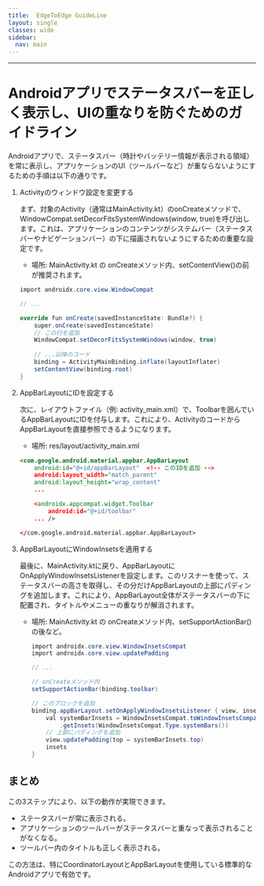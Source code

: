 ```yaml
---
title:  EdgeToEdge GuideLine
layout: single
classes: wide
sidebar:
  nav: main
---
```

---
# Androidアプリでステータスバーを正しく表示し、UIの重なりを防ぐためのガイドライン

Androidアプリで、ステータスバー（時計やバッテリー情報が表示される領域）を常に表示し、アプリケーションのUI（ツールバーなど）が重ならないようにするための手順は以下の通りです。

1.  Activityのウィンドウ設定を変更する

    まず、対象のActivity（通常はMainActivity.kt）のonCreateメソッドで、WindowCompat.setDecorFitsSystemWindows(window, true)を呼び出します。これは、アプリケーションのコンテンツがシステムバー（ステータスバーやナビゲーションバー）の下に描画されないようにするための重要な設定です。

    - 場所: MainActivity.kt の onCreateメソッド内、setContentView()の前が推奨されます。

    ```cs
    import androidx.core.view.WindowCompat

    // ...

    override fun onCreate(savedInstanceState: Bundle?) {
        super.onCreate(savedInstanceState)
        // この行を追加
        WindowCompat.setDecorFitsSystemWindows(window, true)
        
        // ...以降のコード
        binding = ActivityMainBinding.inflate(layoutInflater)
        setContentView(binding.root)
    }
    ```
1.  AppBarLayoutにIDを設定する

    次に、レイアウトファイル（例: activity_main.xml）で、Toolbarを囲んでいるAppBarLayoutにIDを付与します。これにより、ActivityのコードからAppBarLayoutを直接参照できるようになります。

    - 場所: res/layout/activity_main.xml

    ```xml
    <com.google.android.material.appbar.AppBarLayout
        android:id="@+id/appBarLayout"  <!-- このIDを追加 -->
        android:layout_width="match_parent"
        android:layout_height="wrap_content"
        ...

        <androidx.appcompat.widget.Toolbar
            android:id="@+id/toolbar"
        ... />

    </com.google.android.material.appbar.AppBarLayout>
    ```
1.  AppBarLayoutにWindowInsetsを適用する

    最後に、MainActivity.ktに戻り、AppBarLayoutにOnApplyWindowInsetsListenerを設定します。このリスナーを使って、ステータスバーの高さを取得し、その分だけAppBarLayoutの上部にパディングを追加します。これにより、AppBarLayout全体がステータスバーの下に配置され、タイトルやメニューの重なりが解消されます。

    - 場所: MainActivity.kt の onCreateメソッド内、setSupportActionBar()の後など。

        ```cs
        import androidx.core.view.WindowInsetsCompat
        import androidx.core.view.updatePadding

        // ...

        // onCreateメソッド内
        setSupportActionBar(binding.toolbar)

        // このブロックを追加
        binding.appBarLayout.setOnApplyWindowInsetsListener { view, insets ->
            val systemBarInsets = WindowInsetsCompat.toWindowInsetsCompat(insets)
                .getInsets(WindowInsetsCompat.Type.systemBars())
            // 上部にパディングを追加
            view.updatePadding(top = systemBarInsets.top)
            insets
        }
        ```

##  まとめ
この3ステップにより、以下の動作が実現できます。

- ステータスバーが常に表示される。
- アプリケーションのツールバーがステータスバーと重なって表示されることがなくなる。
- ツールバー内のタイトルも正しく表示される。

この方法は、特にCoordinatorLayoutとAppBarLayoutを使用している標準的なAndroidアプリで有効です。
